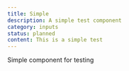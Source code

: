 ```yaml
---
title: Simple
description: A simple test component
category: inputs
status: planned
content: This is a simple test
---
```


Simple component for testing 